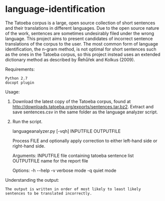 language-identification
=======================

The Tatoeba corpus is a large, open source collection of short sentences and their translations in different languages. Due to the open source nature of the work, sentences are sometimes undesirably filed under the wrong language. This project aims to present candidates of incorrect sentence translations of the corpus to the user. The most common form of language identification, the n-gram method, is not optimal for short sentences such as the ones in the Tatoeba corpus, so this project instead uses an extended dictionary method as described by Řehůřek and Kolkus (2009).

Requirements:

	Python 2.7
	docopt plugin


Usage:

1. Download the latest copy of the Tatoeba corpus, found at http://downloads.tatoeba.org/exports/sentences.tar.bz2. Extract and save sentences.csv in the same folder as the language analyzer script.

2. Run the script.

	languageanalyzer.py [-vqh] INPUTFILE OUTPUTFILE

	Process FILE and optionally apply correction to either left-hand side or
	right-hand side.

	Arguments:
	  INPUTFILE     file containing tatoeba sentence list
	  OUTPUTFILE    name for the report file

	Options:
	  -h --help
	  -v       verbose mode
	  -q       quiet mode


Understanding the output:

	The output is written in order of most likely to least likely sentences to be translated incorrectly.